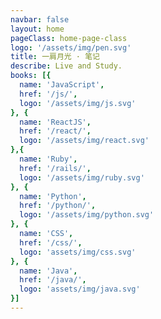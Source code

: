 ```yaml
---
navbar: false
layout: home
pageClass: home-page-class
logo: '/assets/img/pen.svg'
title: 一肩月光 · 笔记
describe: Live and Study.
books: [{
  name: 'JavaScript',
  href: '/js/',
  logo: '/assets/img/js.svg'
}, {
  name: 'ReactJS',
  href: '/react/',
  logo: '/assets/img/react.svg'
},{
  name: 'Ruby',
  href: '/rails/',
  logo: '/assets/img/ruby.svg'
}, {
  name: 'Python',
  href: '/python/',
  logo: '/assets/img/python.svg'
}, {
  name: 'CSS',
  href: '/css/',
  logo: 'assets/img/css.svg'
}, {
  name: 'Java',
  href: '/java/',
  logo: 'assets/img/java.svg'
}]
---
```

